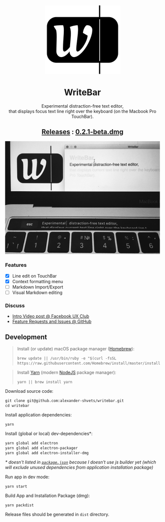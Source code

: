 <p align="center"><a href="//writebar.js.org" title="writebar.js.org"><img src="assets/logo.svg"/></a></p>
<h1 align="center">WriteBar</h1>
<p align="center">
  Experimental distraction-free text editor,<br/>
  that displays focus text line right over the keyboard (on the Macbook Pro TouchBar).
</p>
<h2 align="center">
  <a title="Change Log at GitHub" href="//github.com/alexander-shvets/writebar/releases">Releases</a>
  : 
  <a title="Download from GitHub" href="//github.com/alexander-shvets/writebar/releases/download/0.2.1/WriteBar.dmg">0.2.1-beta.dmg</a>
</h2>
<p align="center"><a href="//facebook.com/groups/uxclubs/permalink/973396292808999/"><img width="600" src="assets/screenshot.jpg" alt="screenshot"/></a></p>

### Features

- [x] Line edit on TouchBar
- [x] Context formatting menu
- [ ] Markdown Import/Export
- [ ] Visual Markdown editing

### Discuss

- [Intro Video post @ Facebook UX Club](//facebook.com/groups/uxclubs/permalink/973396292808999/)
- [Feature Requests and Issues @ GitHub](//github.com/alexander-shvets/writebar/issues)     

## Development

> Install (or update) macOS package manager ([Homebrew][]):
> ```shell
> brew update || /usr/bin/ruby -e "$(curl -fsSL https://raw.githubusercontent.com/Homebrew/install/master/install)"
> ```

> Install [Yarn][] (modern [NodeJS][] package manager):
> ```shell
> yarn || brew install yarn
> ```

Download source code:    
```shell
git clone git@github.com:alexander-shvets/writebar.git
cd writebar
```

Install application dependencies:
```shell
yarn
```

Install (global or local) dev-dependencies*:    
```shell
yarn global add electron
yarn global add electron-packager
yarn global add electron-installer-dmg
```
_* doesn't listed in [`package.json`][] becouse I doesn't use js builder yet (which will exclude unused dependencies from application installation package)_

Run app in dev mode:    
```shell
yarn start
```

Build App and Installation Package (dmg):    
```shell
yarn packdist
```
Release files should be generated in `dist` directory.

[`package.json`]: //github.com/alexander-shvets/writebar/blob/master/package.json
[Homebrew]: //brew.sh
[NodeJS]: //nodejs.org
[Yarn]: //yarnpkg.com

